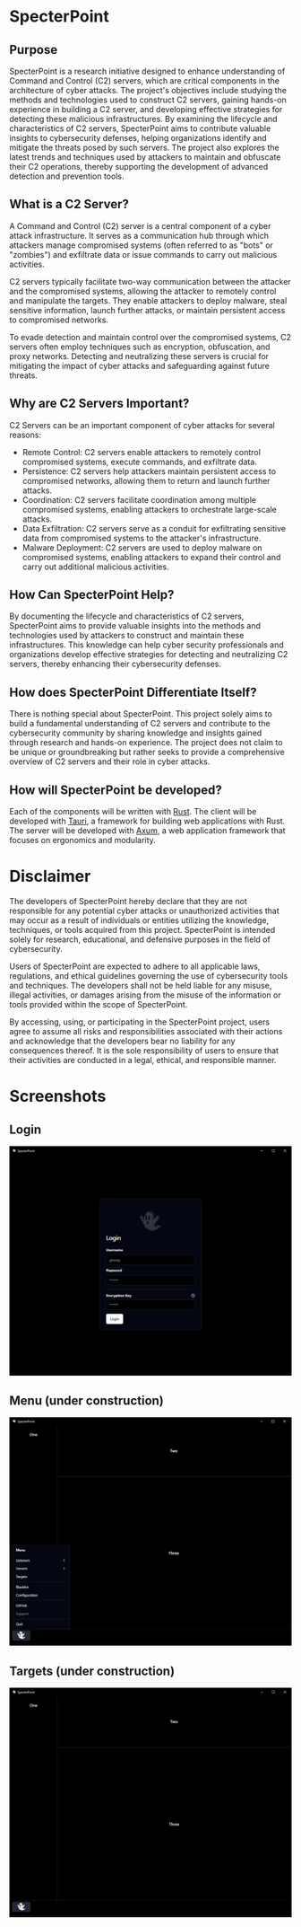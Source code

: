 # SpecterPoint

## Purpose

SpecterPoint is a research initiative designed to enhance understanding of Command and Control (C2) servers, which are critical components in the architecture of cyber attacks. The project's objectives include studying the methods and technologies used to construct C2 servers, gaining hands-on experience in building a C2 server, and developing effective strategies for detecting these malicious infrastructures. By examining the lifecycle and characteristics of C2 servers, SpecterPoint aims to contribute valuable insights to cybersecurity defenses, helping organizations identify and mitigate the threats posed by such servers. The project also explores the latest trends and techniques used by attackers to maintain and obfuscate their C2 operations, thereby supporting the development of advanced detection and prevention tools.

## What is a C2 Server?

A Command and Control (C2) server is a central component of a cyber attack infrastructure. It serves as a communication hub through which attackers manage compromised systems (often referred to as "bots" or "zombies") and exfiltrate data or issue commands to carry out malicious activities.

C2 servers typically facilitate two-way communication between the attacker and the compromised systems, allowing the attacker to remotely control and manipulate the targets. They enable attackers to deploy malware, steal sensitive information, launch further attacks, or maintain persistent access to compromised networks.

To evade detection and maintain control over the compromised systems, C2 servers often employ techniques such as encryption, obfuscation, and proxy networks. Detecting and neutralizing these servers is crucial for mitigating the impact of cyber attacks and safeguarding against future threats.

## Why are C2 Servers Important?

C2 Servers can be an important component of cyber attacks for several reasons:
  - Remote Control: C2 servers enable attackers to remotely control compromised systems, execute commands, and exfiltrate data.
  - Persistence: C2 servers help attackers maintain persistent access to compromised networks, allowing them to return and launch further attacks.
  - Coordination: C2 servers facilitate coordination among multiple compromised systems, enabling attackers to orchestrate large-scale attacks.
  - Data Exfiltration: C2 servers serve as a conduit for exfiltrating sensitive data from compromised systems to the attacker's infrastructure.
  - Malware Deployment: C2 servers are used to deploy malware on compromised systems, enabling attackers to expand their control and carry out additional malicious activities.

## How Can SpecterPoint Help?

By documenting the lifecycle and characteristics of C2 servers, SpecterPoint aims to provide valuable insights into the methods and technologies used by attackers to construct and maintain these infrastructures. This knowledge can help cyber security professionals and organizations develop effective strategies for detecting and neutralizing C2 servers, thereby enhancing their cybersecurity defenses.

## How does SpecterPoint Differentiate Itself?

There is nothing special about SpecterPoint. This project solely aims to build a fundamental understanding of C2 servers and contribute to the cybersecurity community by sharing knowledge and insights gained through research and hands-on experience. The project does not claim to be unique or groundbreaking but rather seeks to provide a comprehensive overview of C2 servers and their role in cyber attacks.

## How will SpecterPoint be developed?

Each of the components will be written with [Rust](https://www.rust-lang.org/). The client will be developed with [Tauri](https://tauri.app/), a framework for building web applications with Rust. The server will be developed with [Axum](https://docs.rs/axum/latest/axum/), a web application framework that focuses on ergonomics and modularity.

# Disclaimer

The developers of SpecterPoint hereby declare that they are not responsible for any potential cyber attacks or unauthorized activities that may occur as a result of individuals or entities utilizing the knowledge, techniques, or tools acquired from this project. SpecterPoint is intended solely for research, educational, and defensive purposes in the field of cybersecurity.

Users of SpecterPoint are expected to adhere to all applicable laws, regulations, and ethical guidelines governing the use of cybersecurity tools and techniques. The developers shall not be held liable for any misuse, illegal activities, or damages arising from the misuse of the information or tools provided within the scope of SpecterPoint.

By accessing, using, or participating in the SpecterPoint project, users agree to assume all risks and responsibilities associated with their actions and acknowledge that the developers bear no liability for any consequences thereof. It is the sole responsibility of users to ensure that their activities are conducted in a legal, ethical, and responsible manner.

# Screenshots

## Login
![Login screenshot](docs/screenshots/login.PNG)

## Menu (under construction)
![Menu screenshot](docs/screenshots/menu.PNG)

## Targets (under construction)
![Targets screenshot](docs/screenshots/targets.PNG)
